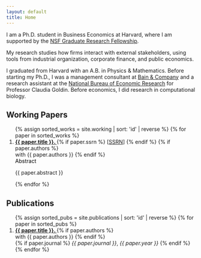 ```yaml
---
layout: default
title: Home
---
```


<p>I am a Ph.D. student in Business Economics at Harvard, where I am supported by the <a href="https://www.nsfgrfp.org/" rel="external nofollow noopener" target="_blank">NSF Graduate Research Fellowship</a>.</p>


<p>My research studies how firms interact with external stakeholders, using tools from industrial organization, corporate finance, and public economics.</p>


<p>I graduated from Harvard with an A.B. in Physics &amp; Mathematics. Before starting my Ph.D., I was a management consultant at <a href="https://www.bain.com/" rel="external nofollow noopener" target="_blank">Bain &amp; Company</a> and a research assistant at the <a href="https://www.nber.org/" rel="external nofollow noopener" target="_blank">National Bureau of Economic Research</a> for Professor Claudia Goldin. Before economics, I did research in computational biology.</p>

## Working Papers

<ol class="paper-list">
 {% assign sorted_works = site.working | sort: 'id' | reverse %}
  {% for paper in sorted_works %}
  <li>
    <strong>
      <a href="{{ paper.link }}" target="_blank" rel="noopener" class="paper-title">
        {{ paper.title }}.
      </a>
    </strong>
    {% if paper.ssrn %}
      [<a href="{{ paper.ssrn }}" target="_blank" rel="noopener" class="paper-link">SSRN</a>]
    {% endif %}
    {% if paper.authors %}
    <br>
      with {{ paper.authors }}
    {% endif %}
    <br>
    <a 
       class="d-inline-flex align-items-center collapsed" 
       style="color: black; text-decoration: none; cursor: pointer;"
       data-toggle="collapse"
       href="#collapse-{{ paper.id | remove: '/working/' }}"
       role="button"
       aria-expanded="false"
       aria-controls="collapse-{{ paper.id | remove: '/working/' }}"
    >
      <i class="fas fa-caret-right mr-1"></i> Abstract
    </a>
    <div class="collapse ml-4 mb-3" id="collapse-{{ paper.id | remove: '/working/' }}">
      <p>{{ paper.abstract }}</p>
    </div>
  </li>
  {% endfor %}
</ol>

## Publications

<ol class="paper-list">
  {% assign sorted_pubs = site.publications | sort: 'id' | reverse %}
  {% for paper in sorted_pubs %}
  <li>
    <strong>
      <a href="{{ paper.link }}" target="_blank" rel="noopener" class="paper-title">
        {{ paper.title }}.
      </a>
    </strong>
    {% if paper.authors %}
     <br>
      with {{ paper.authors }}
    {% endif %}
    <br>
    {% if paper.journal %}
      <em>{{ paper.journal }}</em>, <em>{{ paper.year }}</em>
    {% endif %}
    <br>
  </li>
  {% endfor %}
</ol>
